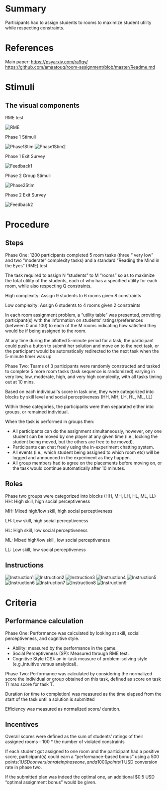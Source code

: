 # Summary
Participants had to assign students to rooms to maximize student utility while respecting constraints.

# References
Main paper: https://psyarxiv.com/ra9qy/
https://github.com/amaatouq/room-assignment/blob/master/Readme.md

# Stimuli
## The visual components
RME test

![RME](/images/RME.png)

Phase 1 Stimuli

![Phase1Stim](/images/Phase1Stim.png)
![Phase1Stim2](/images/Phase1Stim2.png)

Phase 1 Exit Survey

![Feedback1](/images/Feedback1.png)

Phase 2 Group Stimuli

![Phase2Stim](/images/Phase2Stim.png)

Phase 2 Exit Survey

![Feedback2](/images/Feedback2.png)


# Procedure
## Steps
Phase One:
1200 participants completed 5 room tasks (three “ very low” and two “moderate” complexity tasks) and a standard “Reading the Mind in the Eyes” (RME) test.

The task required to assign N “students” to M “rooms” so as to maximize the total utility of the students, each of who has a specified utility for each room, while also respecting Q constraints.

High complexity: Assign 9 students to 6 rooms given 8 constraints

Low complexity: Assign 6 students to 4 rooms given 2 constraints

In each room assignment problem, a “utility table” was presented, providing participant(s) with the information on students’ ratings/preferences (between 0 and 100) to each of the M rooms indicating how satisfied they would be if being assigned to the room.

At any time during the allotted 5-minute period for a task, the participant could push a button to submit her solution and move on to the next task, or the participant would be automatically redirected to the next task when the 5-minute timer was up

Phase Two: 
Teams of 3 participants were randomly constructed and tasked to complete 5 more room tasks (task sequence is randomized) varying in very low, low, moderate, high, and very high complexity, with all tasks timing out at 10 mins.

Based on each individual's score in task one, they were categorized into blocks by skill level and social perceptiveness (HH, MH, LH, HL, ML, LL) 

Within these categories, the participants were then separated either into groups, or remained individual.

When the task is performed in groups then:

* All participants can do the assignment simultaneously, however, ony one
  student can be moved by one player at any given time (i.e., locking the
  student being moved, but the others are free to be moved).
* Participants can chat freely using the in-experiment chatting system.
* All events (i.e., which student being assigned to which room etc) will be
  logged and announced in the experiment as they happen.
* All group members had to agree on the placements before moving on, or the task would continue automatically after 10 minutes.

## Roles 
Phase two groups were categorized into blocks (HH, MH, LH, HL, ML, LL)
HH: High skill, high social perceptiveness

MH: Mixed high/low skill, high social perceptiveness

LH: Low skill, high social perceptiveness

HL: High skill, low social perceptiveness

ML: Mixed high/low skill, low social perceptiveness

LL: Low skill, low social perceptiveness

## Instructions
![Instruction1](/images/Instruction1.png)
![Instruction2](/images/Instruction2.png)
![Instruction3](/images/Instruction3.png)
![Instruction4](/images/Instruction4.png)
![Instruction5](/images/Instruction5.png)
![Instruction6](/images/Instruction6.png)
![Instruction7](/images/Instruction7.png)
![Instruction8](/images/Instruction8.png)
![Instruction9](/images/Instruction9.png)

# Criteria
## Performance calculation
Phase One:
Performance was calculated by looking at skill, social perceptiveness, and cognitive style.
* Ability: measured by the performance in the game.
* Social Perceptiveness (SP): Measured through RME test.
* Cognitive Style (CS): an in-task measure of problem-solving style (e.g.,intuitive versus analytical).

Phase Two:
Performance was calculated by considering the normalized score the individual or group obtained on this task, defined as score on task T/ max score for task T.

Duration (or time to completion) was measured as the time elapsed from the start of the task until a solution is submitted

Efficiency was measured as normalized score/ duration.

## Incentives
Overall scores were defined as the sum of students’ ratings of their assigned rooms - 100 * the number of violated constraints

If each student got assigned to one room and the participant had a positive score, participant(s) could earn a “performance-based bonus” using a 500 points:$1 USD conversion rate in phase one, and a 1000 points:$1 USD conversion rate in phase two. 

If the submitted plan was indeed the optimal one, an additional $0.5 USD “optimal assignment bonus” would be given.
